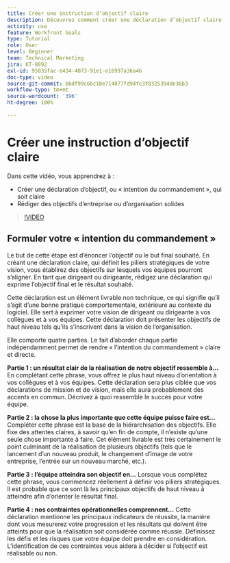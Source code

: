 ```yaml
---
title: Créer une instruction d’objectif claire
description: Découvrez comment créer une déclaration d’objectif claire, ou « intention du commandement », et rédiger des objectifs d’entreprise ou d’organisation solides.
activity: use
feature: Workfront Goals
type: Tutorial
role: User
level: Beginner
team: Technical Marketing
jira: KT-8892
exl-id: 95035fac-e434-4073-91e1-e16997a36a46
doc-type: video
source-git-commit: bbdf99c6bc1be714077fd94fc3f8325394de36b3
workflow-type: tm+mt
source-wordcount: '396'
ht-degree: 100%

---
```


# Créer une instruction d’objectif claire

Dans cette vidéo, vous apprendrez à :

* Créer une déclaration d’objectif, ou « intention du commandement », qui soit claire
* Rédiger des objectifs d’entreprise ou d’organisation solides

>[!VIDEO](https://video.tv.adobe.com/v/335186/?quality=12&learn=on&enablevpops=1)

<!--
Your turn graphic
-->

## Formuler votre « intention du commandement »

Le but de cette étape est d’énoncer l’objectif ou le but final souhaité. En créant une déclaration claire, qui définit les piliers stratégiques de votre vision, vous établirez des objectifs sur lesquels vos équipes pourront s’aligner. En tant que dirigeant ou dirigeante, rédigez une déclaration qui exprime l’objectif final et le résultat souhaité.

Cette déclaration est un élément livrable non technique, ce qui signifie qu’il s’agit d’une bonne pratique comportementale, extérieure au contexte du logiciel. Elle sert à exprimer votre vision de dirigeant ou dirigeante à vos collègues et à vos équipes. Cette déclaration doit présenter les objectifs de haut niveau tels qu’ils s’inscrivent dans la vision de l’organisation.

Elle comporte quatre parties. Le fait d’aborder chaque partie indépendamment permet de rendre « l’intention du commandement » claire et directe.

**Partie 1 : un résultat clair de la réalisation de notre objectif ressemble à...**
En complétant cette phrase, vous offrez le plus haut niveau d’orientation à vos collègues et à vos équipes. Cette déclaration sera plus ciblée que vos déclarations de mission et de vision, mais elle aura probablement des accents en commun. Décrivez à quoi ressemble le succès pour votre équipe.

**Partie 2 : la chose la plus importante que cette équipe puisse faire est...**
Compléter cette phrase est la base de la hiérarchisation des objectifs. Elle fixe des attentes claires, à savoir qu’en fin de compte, il n’existe qu’une seule chose importante à faire. Cet élément livrable est très certainement le point culminant de la réalisation de plusieurs objectifs (tels que le lancement d’un nouveau produit, le changement d’image de votre entreprise, l’entrée sur un nouveau marché, etc.).

**Partie 3 : l’équipe atteindra son objectif en...**
Lorsque vous complétez cette phrase, vous commencez réellement à définir vos piliers stratégiques. Il est probable que ce sont là les principaux objectifs de haut niveau à atteindre afin d’orienter le résultat final.

**Partie 4 : nos contraintes opérationnelles comprennent...**
Cette déclaration mentionne les principaux indicateurs de réussite, la manière dont vous mesurerez votre progression et les résultats qui doivent être atteints pour que la réalisation soit considérée comme réussie. Définissez les défis et les risques que votre équipe doit prendre en considération. L’identification de ces contraintes vous aidera à décider si l’objectif est réalisable ou non.
